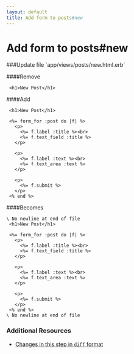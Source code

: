 ```yaml
---
layout: default
title: Add form to posts#new
---
```


<h1 id="main">Add form to posts#new</h1>
###Update file `app/views/posts/new.html.erb`

####Remove
```
 <h1>New Post</h1>
```


####Add
```
 <h1>New Post</h1>
 
 <%= form_for :post do |f| %>
   <p>
     <%= f.label :title %><br>
     <%= f.text_field :title %>
   </p>
 
   <p>
     <%= f.label :text %><br>
     <%= f.text_area :text %>
   </p>
 
   <p>
     <%= f.submit %>
   </p>
 <% end %>
```


####Becomes
```
\ No newline at end of file
 <h1>New Post</h1>
 
 <%= form_for :post do |f| %>
   <p>
     <%= f.label :title %><br>
     <%= f.text_field :title %>
   </p>
 
   <p>
     <%= f.label :text %><br>
     <%= f.text_area :text %>
   </p>
 
   <p>
     <%= f.submit %>
   </p>
 <% end %>
\ No newline at end of file

```



### Additional Resources

* [Changes in this step in `diff` format](https://github.com/software-academy/rails_getting_started_bdd/commit/fcc571f0b0a284ae239927f5ca48317ab6d243dc)

